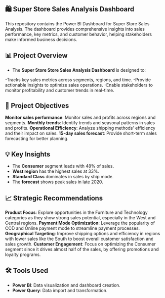 ## 🛍️ Super Store Sales Analysis Dashboard

This repository contains the Power BI Dashboard for Super Store Sales Analysis. The dashboard provides comprehensive insights into sales performance, key metrics, and customer behavior, helping stakeholders make informed business decisions.


## 📊 Project Overview
- The **Super Store Store Sales Analysis Dashboard** is designed to:

-Tracks key sales metrics across segments, regions, and time.
-Provide actionable insights to optimize sales operations.
-Enable stakeholders to monitor profitability and customer trends in real-time.

## 🎯 Project Objectives
**Monitor sales performance**: Monitor sales and profits across regions and segments.
**Monthly trends**: Identify trends and seasonal patterns in sales and profits.
**Operational Efficiency**: Analyze shipping methods' efficiency and their impact on sales.
**15-day sales forecast**: Provide short-term sales forecasting for better planning. 


## 💡 Key Insights
- The **Consumer** segment leads with 48% of sales.
- **West region** has the highest sales at 33%.
- **Standard Class** dominates in sales by ship mode.
- The **forecast** shows peak sales in late 2020.

## 📈 Strategic Recommendations
**Product Focus**: Explore opportunities in the Furniture and Technology categories as they show strong sales potential, especially in the West and Central regions.
**Payment Mode Optimization**: Leverage the popularity of COD and Online payment mode to streamline payment processes.
**Geographical Targeting**: Improve shipping options and efficiency in regions with lower sales like the South to boost overall customer satisfaction and sales growth.
**Customer Engagement**: Focus on optimizing the Consumer segment since it drives almost half of the sales, by offering promotions and loyalty programs.

## 🛠️ Tools Used
- **Power BI**: Data visualization and dashboard creation.
- **Power Query**: Data import and transformation.










